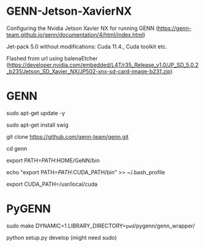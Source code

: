 # GENN-Jetson-XavierNX
Configuring the Nvidia Jetson Xavier NX for running GENN (https://genn-team.github.io/genn/documentation/4/html/index.html)

Jet-pack 5.0 without modifications:
Cuda 11.4., Cuda toolkit etc.

Flashed from url using balenaEtcher (https://developer.nvidia.com/embedded/L4T/r35_Release_v1.0/JP_SD_5.0.2_b231/Jetson_SD_Xavier_NX/JP502-xnx-sd-card-image-b231.zip)

# GENN
sudo apt-get update -y

sudo apt-get install swig

git clone https://github.com/genn-team/genn.git

cd genn

export PATH=$PATH:$HOME/GeNN/bin

echo "export PATH=$PATH:$CUDA_PATH/bin" >> ~/.bash_profile

export CUDA_PATH=/usr/local/cuda

# PyGENN

sudo make DYNAMIC=1 LIBRARY_DIRECTORY=`pwd`/pygenn/genn_wrapper/

python setup.py develop (might need sudo)
